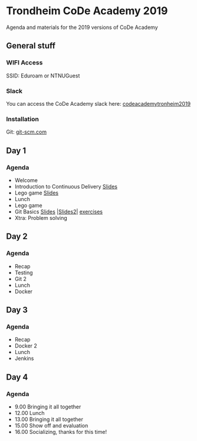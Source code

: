 # Trondheim CoDe Academy 2019

Agenda and materials for the 2019 versions of CoDe Academy

## General stuff

### WIFI Access
SSID: Eduroam or NTNUGuest

### Slack
You can access the CoDe Academy slack here: [codeacademytronheim2019](https://join.slack.com/t/codeacademytr-b4a3814/shared_invite/enQtNjYxODE3OTgwODcxLTllNjBlN2QxMmVkY2VkNjg0NGM3MThmNGFhNmNmNjdiMzFlNTRkNTJmODkxMzhkZWVjNDJmNTUxMjFjNTJkODI)

### Installation
Git: [git-scm.com](https://git-scm.com/)


## Day 1
### Agenda
* Welcome
* Introduction to Continuous Delivery [Slides](https://docs.google.com/presentation/d/e/2PACX-1vRQRsg9TsPIJvvsT4_lPWL_Dy12OcZSL7P1PH6IkgWwRgrWCCkRxjFBVtzE0cz4qx0jgA5p0d2iELN7/pub?start=false&loop=false&delayms=3000)
* Lego game [Slides](http://code.praqma.com/reveals/code-academy/lego-scrum/#/)
* Lunch
* Lego game
* Git Basics [Slides](https://docs.google.com/presentation/d/e/2PACX-1vR4S2EGAxtOB8LQCJ1ivCupcJPD5_K02cYFzb5AwOMKnzLSBOMWyrID0-XDEWKfoSKaEQMPYOWCBNQM/pub?start=false&loop=false&delayms=3000) |[Slides2](https://docs.google.com/presentation/d/e/2PACX-1vQpT2k4Jmmc6QXJEhHnUfJsoeBlFsdybf3JtDH-kh1QnHxKdrDZYo938raim1D2usjsxMd3mT-_H2dg/pub?start=false&loop=false&delayms=3000)| [exercises](https://github.com/praqma-training/git-katas)
* Xtra: Problem solving



## Day 2
### Agenda
* Recap
* Testing
* Git 2
* Lunch
* Docker


## Day 3

### Agenda

* Recap
* Docker 2
* Lunch
* Jenkins

## Day 4
### Agenda

* 9.00 Bringing it all together
* 12.00 Lunch
* 13.00 Bringing it all together
* 15.00 Show off and evaluation
* 16.00 Socializing, thanks for this time!
